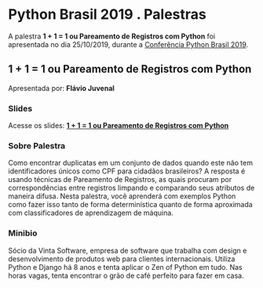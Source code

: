 # Python Brasil 2019 . Palestras


A palestra **1 + 1 = 1 ou Pareamento de Registros com Python** foi apresentada no dia 25/10/2019, durante a [Conferência Python Brasil 2019](http://2019.pythonbrasil.org.br).


## 1 + 1 = 1 ou Pareamento de Registros com Python
Apresentada por: **Flávio Juvenal**

### Slides
Acesse os slides: **[1 + 1 = 1 ou Pareamento de Registros com Python](./pybr2019-flavio-juvenal-1-1-1-ou-pareamento.pdf)**


### Sobre Palestra
Como encontrar duplicatas em um conjunto de dados quando este não tem identificadores únicos como CPF para cidadãos brasileiros? A resposta é usando técnicas de Pareamento de Registros, as quais procuram por correspondências entre registros limpando e comparando seus atributos de maneira difusa. Nesta palestra, você aprenderá com exemplos Python como fazer isso tanto de forma determinística quanto de forma aproximada com classificadores de aprendizagem de máquina.



### Minibio
Sócio da Vinta Software, empresa de software que trabalha com design e desenvolvimento de produtos web para clientes internacionais. Utiliza Python e Django há 8 anos e tenta aplicar o Zen of Python em tudo. Nas horas vagas, tenta encontrar o grão de café perfeito para fazer em casa.


